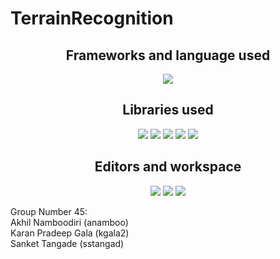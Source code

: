 # TerrainRecognition

<div align ="center">

## Frameworks and language used
[![](https://img.shields.io/badge/Python-02569B?style=for-the-badge&logo=python&logoColor=white)](https://www.python.org/)
    
## Libraries used
[![](https://img.shields.io/badge/TensorFlow-FF6F00?style=for-the-badge&logo=tensorflow&logoColor=white)](https://www.tensorflow.org/)
[![](https://img.shields.io/badge/Keras-D00000?style=for-the-badge&logo=Keras&logoColor=white)](https://keras.io/)
[![](https://img.shields.io/badge/Numpy-777BB4?style=for-the-badge&logo=numpy&logoColor=white)](https://numpy.org/)
[![](https://img.shields.io/badge/Pandas-2C2D72?style=for-the-badge&logo=pandas&logoColor=white)](https://pandas.pydata.org/)
[![](https://img.shields.io/badge/scikit_learn-F7931E?style=for-the-badge&logo=scikit-learn&logoColor=white)](https://scikit-learn.org/stable/)

## Editors and workspace
[![](https://img.shields.io/badge/Visual_Studio-CC0000?style=for-the-badge&logo=visual%20studio&logoColor=white)](https://code.visualstudio.com/  "Visual Studio Code")
[![](https://img.shields.io/badge/Jupyter-F37626.svg?&style=for-the-badge&logo=Jupyter&logoColor=white)](https://jupyter.org/)
![](https://img.shields.io/badge/Colab-F9AB00?style=for-the-badge&logo=googlecolab&color=525252)

</div>

Group Number 45:
<br>
Akhil Namboodiri (anamboo)<br>
Karan Pradeep Gala (kgala2)<br>
Sanket Tangade (sstangad)<br>
